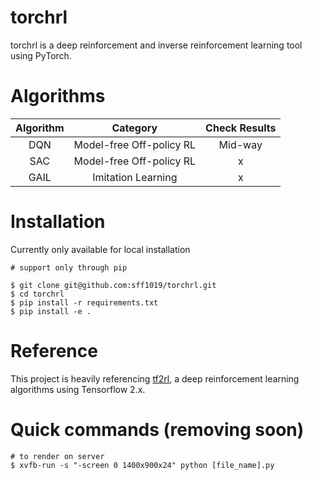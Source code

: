 # torchrl

torchrl is a deep reinforcement and inverse reinforcement learning tool using PyTorch.

# Algorithms

|Algorithm|Category|Check Results|
|:----:|:---:|:----:|
|DQN|Model-free Off-policy RL| Mid-way|
|SAC|Model-free Off-policy RL| x|
|GAIL|Imitation Learning| x|

# Installation

Currently only available for local installation
```
# support only through pip

$ git clone git@github.com:sff1019/torchrl.git
$ cd torchrl
$ pip install -r requirements.txt
$ pip install -e .
```

# Reference

This project is heavily referencing [tf2rl](https://github.com/keiohta/tf2rl), a deep reinforcement learning algorithms using Tensorflow 2.x.

# Quick commands (removing soon)
```
# to render on server
$ xvfb-run -s "-screen 0 1400x900x24" python [file_name].py
```

